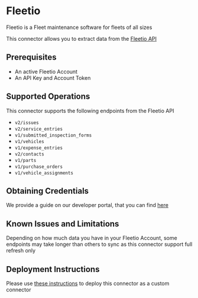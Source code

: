 # Fleetio

Fleetio is a Fleet maintenance software for fleets of all sizes

This connector allows you to extract data from the [Fleetio API](https://developer.fleetio.com/)

## Prerequisites

- An active Fleetio Account
- An API Key and Account Token

## Supported Operations

This connector supports the following endpoints from the Fleetio API

- `v2/issues`
- `v2/service_entries`
- `v1/submitted_inspection_forms`
- `v1/vehicles`
- `v1/expense_entries`
- `v2/contacts`
- `v1/parts`
- `v1/purchase_orders`
- `v1/vehicle_assignments`

## Obtaining Credentials

We provide a guide on our developer portal, that you can find [here](https://developer.fleetio.com/docs/overview/quick-start)

## Known Issues and Limitations

Depending on how much data you have in your Fleetio Account, some endpoints may take longer than others to sync as this connector support full refresh only

## Deployment Instructions

Please use [these instructions](https://learn.microsoft.com/en-us/connectors/custom-connectors/paconn-cli) to deploy this connector as a custom connector
